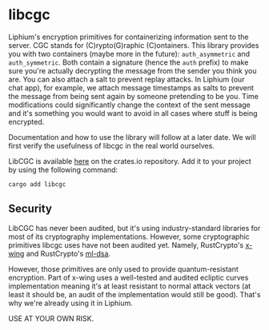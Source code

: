 # libcgc

Liphium's encryption primitives for containerizing information sent to the server. CGC stands for (C)rypto(G)raphic (C)ontainers. This library provides you with two containers (maybe more in the future): ``auth_asymmetric`` and ``auth_symmetric``. Both contain a signature (hence the ``auth`` prefix) to make sure you're actually decrypting the message from the sender you think you are. You can also attach a salt to prevent replay attacks. In Liphium (our chat app), for example, we attach message timestamps as salts to prevent the message from being sent again by someone pretending to be you. Time modifications could significantly change the context of the sent message and it's something you would want to avoid in all cases where stuff is being encrypted.

Documentation and how to use the library will follow at a later date. We will first verify the usefulness of libcgc in the real world ourselves.

LibCGC is available [here](https://crates.io/crates/libcgc) on the crates.io repository. Add it to your project by using the following command:
```
cargo add libcgc
```

## Security

LibCGC has never been audited, but it's using industry-standard libraries for most of its cryptography implementations. However, some cryptographic primitives libcgc uses have not been audited yet. Namely, RustCrypto's [x-wing](https://github.com/RustCrypto/KEMs/tree/master/x-wing) and RustCrypto's [ml-dsa](https://github.com/RustCrypto/signatures/tree/master/ml-dsa). 

However, those primitives are only used to provide quantum-resistant encryption. Part of x-wing uses a well-tested and audited ecliptic curves implementation meaning it's at least resistant to normal attack vectors (at least it should be, an audit of the implementation would still be good). That's why we're already using it in Liphium.

USE AT YOUR OWN RISK.
